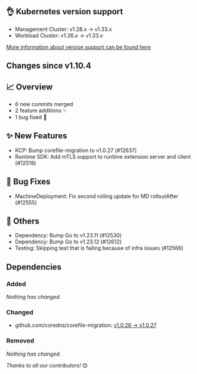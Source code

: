 ## 👌 Kubernetes version support

- Management Cluster: v1.28.x -> v1.33.x
- Workload Cluster: v1.26.x -> v1.33.x

[More information about version support can be found here](https://cluster-api.sigs.k8s.io/reference/versions.html)

## Changes since v1.10.4
## :chart_with_upwards_trend: Overview
- 6 new commits merged
- 2 feature additions ✨
- 1 bug fixed 🐛

## :sparkles: New Features
- KCP: Bump corefile-migration to v1.0.27 (#12637)
- Runtime SDK: Add mTLS support to runtime extension server and client (#12519)

## :bug: Bug Fixes
- MachineDeployment: Fix second rolling update for MD rolloutAfter (#12555)

## :seedling: Others
- Dependency: Bump Go to v1.23.11 (#12530)
- Dependency: Bump Go to v1.23.12 (#12612)
- Testing: Skipping test that is failing because of infra issues (#12566)

## Dependencies

### Added
_Nothing has changed._

### Changed
- github.com/coredns/corefile-migration: [v1.0.26 → v1.0.27](https://github.com/coredns/corefile-migration/compare/v1.0.26...v1.0.27)

### Removed
_Nothing has changed._

_Thanks to all our contributors!_ 😊
